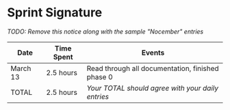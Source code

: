 # Sprint Signature

*TODO: Remove this notice along with the sample "Nocember" entries*

| Date        | Time Spent | Events
|-------------|------------|--------------------
|  March 13   |  2.5 hours | Read through all documentation, finished phase 0
| TOTAL       |  2.5 hours | *Your TOTAL should agree with your daily entries*
